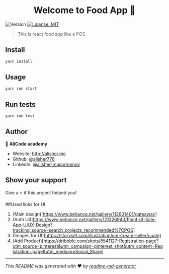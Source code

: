 <h1 align="center">Welcome to Food App 👋</h1>
<p>
  <img alt="Version" src="https://img.shields.io/badge/version-0.1.0-blue.svg?cacheSeconds=2592000" />
  <a href="#" target="_blank">
    <img alt="License: MIT" src="https://img.shields.io/badge/License-MIT-yellow.svg" />
  </a>
</p>

> This is react food app like a POS

## Install

```sh
yarn install
```

## Usage

```sh
yarn run start
```

## Run tests

```sh
yarn run test
```

## Author

👤 **AliCode academy**

* Website: http://alisher.me
* Github: [@alisher778](https://github.com/alisher778)
* LinkedIn: [@alisher-musurmonov](https://linkedin.com/in/alisher-musurmonov)

## Show your support

Give a ⭐️ if this project helped you!

##Used links for UI
1. (Main design)[https://www.behance.net/gallery/112601401/gateaway]
2. (Auth UI)[https://www.behance.net/gallery/121326943/Point-of-Sale-App-UIUX-Design?tracking_source=search_projects_recommended%7CPOS]
3. (Images for UI)[https://storyset.com/illustration/ice-cream-seller/cuate]
4. (Add Product)[https://dribbble.com/shots/5541127-Registration-page?utm_source=pinterest&utm_campaign=pinterest_shot&utm_content=Registration+page&utm_medium=Social_Share]

***
_This README was generated with ❤️ by [readme-md-generator](https://github.com/kefranabg/readme-md-generator)_
